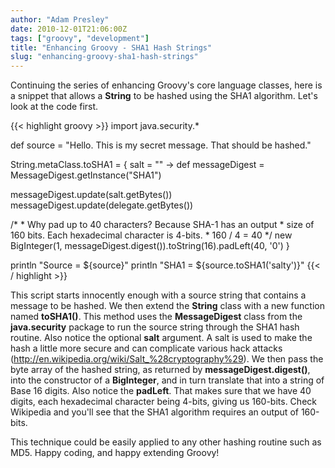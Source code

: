 ```yaml
---
author: "Adam Presley"
date: 2010-12-01T21:06:00Z
tags: ["groovy", "development"]
title: "Enhancing Groovy - SHA1 Hash Strings"
slug: "enhancing-groovy-sha1-hash-strings"
---
```


Continuing the series of enhancing Groovy's core language classes, here
is a snippet that allows a **String** to be hashed using the SHA1
algorithm. Let's look at the code first.

{{< highlight groovy >}}
import java.security.*

def source = "Hello. This is my secret message. That should be hashed."

String.metaClass.toSHA1 = { salt = "" ->
   def messageDigest = MessageDigest.getInstance("SHA1")

   messageDigest.update(salt.getBytes())
   messageDigest.update(delegate.getBytes())

   /*
    * Why pad up to 40 characters? Because SHA-1 has an output
    * size of 160 bits. Each hexadecimal character is 4-bits.
    * 160 / 4 = 40
    */
   new BigInteger(1, messageDigest.digest()).toString(16).padLeft(40, '0')
}

println "Source = ${source}"
println "SHA1 = ${source.toSHA1('salty')}"
{{< / highlight >}}

This script starts innocently enough with a source string that contains
a message to be hashed. We then extend the **String** class with a new
function named **toSHA1()**. This method uses the **MessageDigest**
class from the **java.security** package to run the source string
through the SHA1 hash routine. Also notice the optional **salt**
argument. A salt is used to make the hash a little more secure and can
complicate various hack attacks
(<http://en.wikipedia.org/wiki/Salt_%28cryptography%29>). We then pass
the byte array of the hashed string, as returned by
**messageDigest.digest()**, into the constructor of a **BigInteger**,
and in turn translate that into a string of Base 16 digits. Also notice
the **padLeft**. That makes sure that we have 40 digits, each
hexadecimal character being 4-bits, giving us 160-bits. Check Wikipedia
and you'll see that the SHA1 algorithm requires an output of 160-bits.

This technique could be easily applied to any other hashing routine such
as MD5. Happy coding, and happy extending Groovy!
